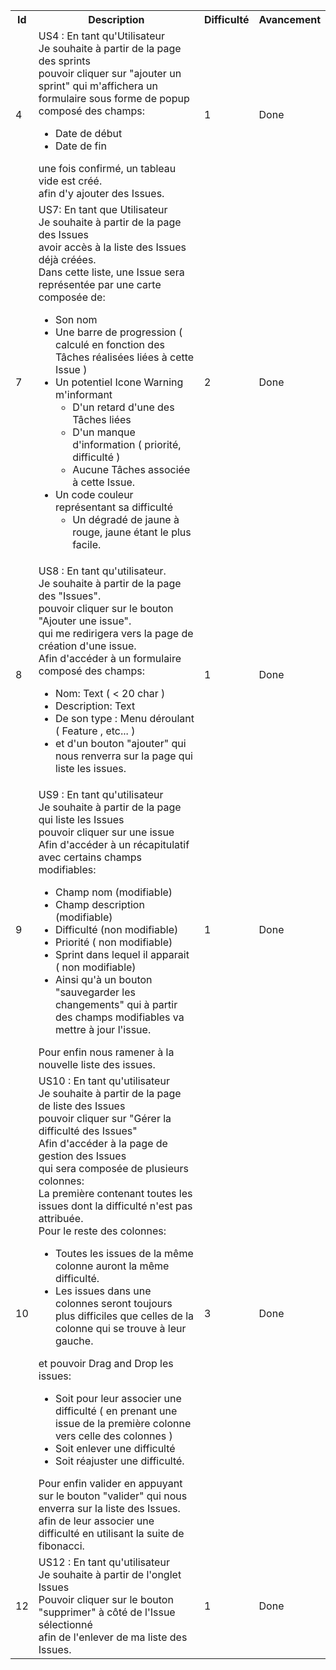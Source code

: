 <table>
    <tbody>
        <tr>
            <th>Id</th>
            <th>Description</th>
            <th>Difficulté</th>
            <th>Avancement</th>
        </tr>
        <tr>
            <td>4</td>
            <td>
                US4 : En tant qu'Utilisateur<br>
                Je souhaite à partir de la page des sprints<br>
                pouvoir cliquer sur "ajouter un sprint" qui m'affichera un formulaire sous forme de popup composé des champs:
                <ul> 
                <li>Date de début</li>
                <li>Date de fin</li>
                </ul>
                une fois confirmé, un tableau vide est créé.<br>
                afin d'y ajouter des Issues.
            </td>
            <td>1</td>
            <td>Done</td>
        </tr>
        <tr>
            <td>7</td>
            <td>
                US7: En tant que Utilisateur<br>
                Je souhaite à partir de la page des Issues<br>
                avoir accès à la liste des Issues déjà créées.<br>
                Dans cette liste, une Issue sera représentée par une carte composée de:
                <ul>
                <li>Son nom</li>
                <li>Une barre de progression ( calculé en fonction des Tâches réalisées liées à cette Issue )</li>
                <li>Un potentiel Icone Warning m'informant
                    <ul>
                    <li>D'un retard d'une des Tâches liées
                    <li>D'un manque d'information ( priorité, difficulté ) 
                    <li>Aucune Tâches associée à cette Issue.
                    </ul>
                <li>Un code couleur représentant sa difficulté
                    <ul> 
                    <li>Un dégradé de jaune à rouge, jaune étant le plus facile.</li>
                    <ul>
                </ul>
            </td>
            <td>2</td>
            <td>Done</td>
        </tr>
        <tr>
            <td>8</td>
            <td>
                US8 : En tant qu'utilisateur.<br>
                Je souhaite à partir de la page des "Issues".<br>
                pouvoir cliquer sur le bouton "Ajouter une issue".<br>
                qui me redirigera vers la page de création d'une issue.<br>
                Afin d'accéder à un formulaire composé des champs:
                <ul>
                <li>Nom: Text ( < 20 char )</li>
                <li>Description: Text</li>
                <li>De son type : Menu déroulant  ( Feature , etc... )</li>
                <li>et d'un bouton "ajouter" qui nous renverra sur la page qui liste les issues.</li>
                </ul>
            </td>
            <td>1</td>
            <td>Done</td>
        </tr>
        <tr>
            <td>9</td>
            <td>
                US9 : En tant qu'utilisateur<br>
                Je souhaite à partir de la page qui liste les Issues<br>  
                pouvoir cliquer sur une issue<br> 
                Afin d'accéder à un récapitulatif avec certains champs modifiables:
                <ul>
                <li>Champ nom (modifiable)</li>
                <li>Champ description (modifiable)</li>
                <li>Difficulté (non modifiable)</li>
                <li>Priorité ( non modifiable)</li>
                <li>Sprint dans lequel il apparait ( non modifiable)</li>
                <li>Ainsi qu'à un bouton "sauvegarder les changements" qui à partir des champs modifiables va mettre à jour l'issue.</li>
                </ul>
                Pour enfin nous ramener à la nouvelle liste des issues. 
            </td>
            <td>1</td>
            <td>Done</td>
        </tr>
        <tr>
            <td>10</td>
            <td>
                US10 : En tant qu'utilisateur<br> 
                Je souhaite à partir de la page de liste des Issues<br> 
                pouvoir cliquer sur "Gérer la difficulté des Issues"<br> 
                Afin d'accéder à la page de gestion des Issues <br> 
                qui sera composée de plusieurs colonnes:<br>
                La première contenant toutes les issues dont la difficulté n'est pas attribuée.<br>
                Pour le reste des colonnes:
                <ul>
                <li>Toutes les issues de la même colonne auront la même difficulté.</li>
                <li>Les issues dans une colonnes seront toujours plus difficiles que celles de la colonne qui se trouve à leur gauche.</li>
                </ul>
                et pouvoir Drag and  Drop  les issues:
                <ul>
                <li>Soit pour leur associer une difficulté ( en prenant une issue de la première colonne vers celle des colonnes )</li> 
                <li>Soit enlever une difficulté</li>
                <li>Soit réajuster une difficulté.</li>
                </ul>
                Pour enfin valider en appuyant sur le bouton "valider" qui nous enverra sur la liste des Issues.<br>
                afin de leur associer une difficulté en utilisant la suite de fibonacci. <br>
            </td>
            <td>3</td> 
            <td>Done</td>
        </tr>
        <tr>
            <td>12</td>
            <td>
                US12 : En tant qu'utilisateur <br>
                Je souhaite à partir de l'onglet Issues<br>
                Pouvoir cliquer sur le bouton "supprimer" à côté de l'Issue sélectionné<br>
                afin de l'enlever de ma liste des Issues.
            </td>
            <td>1</td>
            <td>Done</td>
        </tr>   
    </tbody>
</table>
